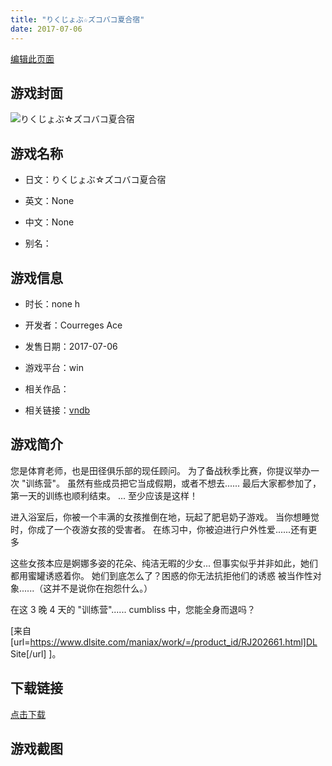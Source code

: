 ```yaml
---
title: "りくじょぶ☆ズコバコ夏合宿"
date: 2017-07-06
---
```

[编辑此页面](https://github.com/ACG-3/ADV3-source/blob/main/source/_posts/%E3%82%8A%E3%81%8F%E3%81%98%E3%82%87%E3%81%B6%E2%98%86%E3%82%BA%E3%82%B3%E3%83%90%E3%82%B3%E5%A4%8F%E5%90%88%E5%AE%BF.md)

## 游戏封面

![りくじょぶ☆ズコバコ夏合宿](https%3A//pan.timero.xyz/onedrive/img_lib_001/%E3%82%8A%E3%81%8F%E3%81%98%E3%82%87%E3%81%B6%E2%98%86%E3%82%BA%E3%82%B3%E3%83%90%E3%82%B3%E5%A4%8F%E5%90%88%E5%AE%BF_cover.avif)


## 游戏名称

- 日文：りくじょぶ☆ズコバコ夏合宿
- 英文：None
- 中文：None

- 别名：


## 游戏信息

- 时长：none h
- 开发者：Courreges Ace
- 发售日期：2017-07-06
- 游戏平台：win
- 相关作品：

- 相关链接：[vndb](https://vndb.org/v21557)


## 游戏简介

您是体育老师，也是田径俱乐部的现任顾问。
为了备战秋季比赛，你提议举办一次 "训练营"。
虽然有些成员把它当成假期，或者不想去......
最后大家都参加了，第一天的训练也顺利结束。
... 至少应该是这样！

进入浴室后，你被一个丰满的女孩推倒在地，玩起了肥皂奶子游戏。
当你想睡觉时，你成了一个夜游女孩的受害者。
在练习中，你被迫进行户外性爱......还有更多

这些女孩本应是婀娜多姿的花朵、纯洁无暇的少女...
但事实似乎并非如此，她们都用蜜罐诱惑着你。
她们到底怎么了？困惑的你无法抗拒他们的诱惑
被当作性对象......（这并不是说你在抱怨什么。）

在这 3 晚 4 天的 "训练营"...... cumbliss 中，您能全身而退吗？

[来自 [url=https://www.dlsite.com/maniax/work/=/product_id/RJ202661.html]DL Site[/url] ]。


## 下载链接

[点击下载](https://pan.timero.xyz/onedrive/adv_lib_001/%E3%82%8A%E3%81%8F%E3%81%98%E3%82%87%E3%81%B6%E2%98%86%E3%82%BA%E3%82%B3%E3%83%90%E3%82%B3%E5%A4%8F%E5%90%88%E5%AE%BF)


## 游戏截图


